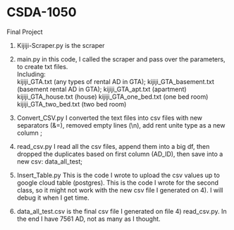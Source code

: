 # CSDA-1050
Final Project

1)   Kijiji-Scraper.py   is the scraper 

2)   main.py   in this code, I called the scraper and pass over the parameters, to create txt files.  
       Including:  
                      kijiji_GTA.txt (any types of rental AD in GTA);
                      kijiji_GTA_basement.txt  (basement rental AD in GTA);
                      kijiji_GTA_apt.txt       (apartment)
                      kijiji_GTA_house.txt   (house)
                      kijiji_GTA_one_bed.txt    (one bed room)
                      kijiji_GTA_two_bed.txt     (two bed room)
3)  Convert_CSV.py  I converted the text files into csv files with new separators (&=), removed empty lines (\n), add rent unite type as a new column ;
4)  read_csv.py   I read all the csv files, append them into a big df, then dropped the duplicates based on first column (AD_ID), then save into a new csv: data_all_test;
5)  Insert_Table.py  This is the code I wrote to upload the csv values up to google cloud table (postgres).  This is the code I wrote for the second class, so it might not work with the new csv file I generated on 4).  I will debug it when I get time.
6) data_all_test.csv is the final csv file I generated on file 4) read_csv.py.   In the end I have 7561 AD, not as many as I thought.
